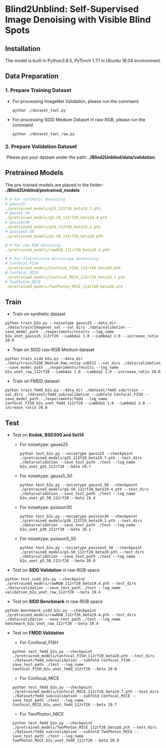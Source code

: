 # Blind2Unblind: Self-Supervised Image Denoising with Visible Blind Spots
## Installation
The model is built in Python3.8.5, PyTorch 1.7.1 in Ubuntu 18.04 environment.

## Data Preparation

### 1. Prepare Training Dataset

- For processing ImageNet Validation, please run the command

  ```shell
  python ./dataset_tool.py
  ```

- For processing SIDD Medium Dataset in raw-RGB, please run the command

  ```shell
  python ./dataset_tool_raw.py
  ```

### 2. Prepare Validation Dataset

​	Please put your dataset under the path: **./Blind2Unblind/data/validation**.

## Pretrained Models

The pre-trained models are placed in the folder: **./Blind2Unblind/pretrained_models**

```yaml
# # For synthetic denoising
# gauss25
./pretrained_models/g25_112f20_beta19.7.pth
# gauss5_50
./pretrained_models/g5-50_112rf20_beta19.4.pth
# poisson30
./pretrained_models/p30_112f20_beta19.1.pth
# poisson5_50
./pretrained_models/p5-50_112rf20_beta20.pth

# # For raw-RGB denoising
./pretrained_models/rawRGB_112rf20_beta19.4.pth

# # For fluorescence microscopy denooising
# Confocal_FISH
./pretrained_models/Confocal_FISH_112rf20_beta20.pth
# Confocal_MICE
./pretrained_models/Confocal_MICE_112rf20_beta19.7.pth
# TwoPhoton_MICE
./pretrained_models/TwoPhoton_MICE_112rf20_beta20.pth
```

## Train
* Train on synthetic dataset
```shell
python train_b2u.py --noisetype gauss25 --data_dir ./data/train/Imagenet_val --val_dirs ./data/validation --save_model_path ../experiments/results --log_name b2u_unet_gauss25_112rf20 --Lambda1 1.0 --Lambda2 2.0 --increase_ratio 20.0
```
* Train on SIDD raw-RGB Medium dataset
```shell
python train_sidd_b2u.py --data_dir ./data/train/SIDD_Medium_Raw_noisy_sub512 --val_dirs ./data/validation --save_model_path ../experiments/results --log_name b2u_unet_raw_112rf20 --Lambda1 1.0 --Lambda2 2.0 --increase_ratio 20.0
```
* Train on FMDD dataset
```shell
python train_fmdd_b2u.py --data_dir ./dataset/fmdd_sub/train --val_dirs ./dataset/fmdd_sub/validation --subfold Confocal_FISH --save_model_path ../experiments/fmdd --log_name Confocal_FISH_b2u_unet_fmdd_112rf20 --Lambda1 1.0 --Lambda2 2.0 --increase_ratio 20.0
```

## Test

* Test on **Kodak, BSD300 and Set14**

  * For noisetype: gauss25

    ```shell
    python test_b2u.py --noisetype gauss25 --checkpoint ./pretrained_models/g25_112f20_beta19.7.pth --test_dirs ./data/validation --save_test_path ./test --log_name b2u_unet_g25_112rf20 --beta 19.7
    ```

  * For noisetype: gauss5_50

    ```shell
    python test_b2u.py --noisetype gauss5_50 --checkpoint ./pretrained_models/g5-50_112rf20_beta19.4.pth --test_dirs ./data/validation --save_test_path ./test --log_name b2u_unet_g5_50_112rf20 --beta 19.4
    ```

  * For noisetype: poisson30

    ```shell
    python test_b2u.py --noisetype poisson30 --checkpoint ./pretrained_models/p30_112f20_beta19.1.pth --test_dirs ./data/validation --save_test_path ./test --log_name b2u_unet_p30_112rf20 --beta 19.1
    ```

  * For noisetype: poisson5_50

    ```shell
    python test_b2u.py --noisetype poisson5_50 --checkpoint ./pretrained_models/p5-50_112rf20_beta20.pth --test_dirs ./data/validation --save_test_path ./test --log_name b2u_unet_p5_50_112rf20 --beta 20.0
    ```

* Test on **SIDD Validation** in raw-RGB space

```shell
python test_sidd_b2u.py --checkpoint ./pretrained_models/rawRGB_112rf20_beta19.4.pth --test_dirs ./data/validation --save_test_path ./test --log_name validation_b2u_unet_raw_112rf20 --beta 19.4
```

* Test on **SIDD Benchmark** in raw-RGB space

```shell
python benchmark_sidd_b2u.py --checkpoint ./pretrained_models/rawRGB_112rf20_beta19.4.pth --test_dirs ./data/validation --save_test_path ./test --log_name benchmark_b2u_unet_raw_112rf20 --beta 19.4
```

* Test on **FMDD Validation**

  *  For Confocal_FISH

    ```shell
    python test_fmdd_b2u.py --checkpoint ./pretrained_models/Confocal_FISH_112rf20_beta20.pth --test_dirs ./dataset/fmdd_sub/validation --subfold Confocal_FISH --save_test_path ./test --log_name Confocal_FISH_b2u_unet_fmdd_112rf20 --beta 20.0
    ```

  *  For Confocal_MICE

    ```shell
    python test_fmdd_b2u.py --checkpoint ./pretrained_models/Confocal_MICE_112rf20_beta19.7.pth --test_dirs ./dataset/fmdd_sub/validation --subfold Confocal_MICE --save_test_path ./test --log_name Confocal_MICE_b2u_unet_fmdd_112rf20 --beta 19.7
    ```

  *  For TwoPhoton_MICE

    ```shell
    python test_fmdd_b2u.py --checkpoint ./pretrained_models/TwoPhoton_MICE_112rf20_beta20.pth --test_dirs ./dataset/fmdd_sub/validation --subfold TwoPhoton_MICE --save_test_path ./test --log_name TwoPhoton_MICE_b2u_unet_fmdd_112rf20 --beta 20.0
    ```
